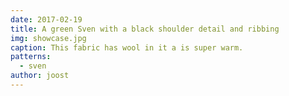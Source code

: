 ```yaml
---
date: 2017-02-19
title: A green Sven with a black shoulder detail and ribbing
img: showcase.jpg
caption: This fabric has wool in it a is super warm.
patterns:
  - sven
author: joost
---
```


